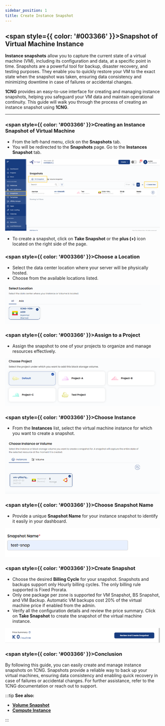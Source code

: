 ```yaml
---
sidebar_position: 1
title: Create Instance Snapshot
---
```


## <span style={{ color: '#003366' }}>Snapshot of Virtual Machine Instance</span>

**Instance snapshots** allow you to capture the current state of a virtual machine (VM), including its configuration and data, at a specific point in time. Snapshots are a powerful tool for backup, disaster recovery, and testing purposes. They enable you to quickly restore your VM to the exact state when the snapshot was taken, ensuring data consistency and minimizing downtime in case of failures or accidental changes.

**1CNG** provides an easy-to-use interface for creating and managing instance snapshots, helping you safeguard your VM data and maintain operational continuity. This guide will walk you through the process of creating an instance snapshot using **1CNG**.

----------

### <span style={{ color: '#003366' }}>Creating an Instance Snapshot of Virtual Machine</span>

- From the left-hand menu, click on the **Snapshots** tab.
- You will be redirected to the **Snapshots** page. Go to the **Instances Snapshot** tab.

![Snapshots Page](images/vm-snapshot.png)

- To create a snapshot, click on **Take Snapshot** or the **plus (+)** icon located on the right side of the page.

### <span style={{ color: '#003366' }}>Choose a Location</span>

- Select the data center location where your server will be physically hosted.
- Choose from the available locations listed.

![Choose Location](images/vm-snapshot-select-location.png)

### <span style={{ color: '#003366' }}>Assign to a Project</span>

- Assign the snapshot to one of your projects to organize and manage resources effectively.

![Assign to Project](images/vm-snapshot-choose-project.png)

### <span style={{ color: '#003366' }}>Choose Instance</span>

- From the **Instances** list, select the virtual machine instance for which you want to create a snapshot.

![Choose Instance](images/choose-instance-or-volume.png)

### <span style={{ color: '#003366' }}>Choose Snapshot Name</span>

- Provide a unique **Snapshot Name** for your instance snapshot to identify it easily in your dashboard.

![Choose Snapshot Name](images/vm-snapshot-name.png)

### <span style={{ color: '#003366' }}>Create Snapshot</span>

- Choose the desired **Billing Cycle** for your snapshot. Snapshots and backups support only Hourly billing cycles. The only billing rule supported is Fixed Prorata.
- Only one package per zone is supported for VM Snapshot, BS Snapshot, and VM Backup. Automatic VM backups cost 20% of the virtual machine price if enabled from the admin.
- Verify all the configuration details and review the price summary. Click on **Take Snapshot** to create the snapshot of the virtual machine instance.

![Create Snapshot](images/review-and-create-snapshot.png)

### <span style={{ color: '#003366' }}>Conclusion</span>

By following this guide, you can easily create and manage instance snapshots on 1CNG. Snapshots provide a reliable way to back up your virtual machines, ensuring data consistency and enabling quick recovery in case of failures or accidental changes. For further assistance, refer to the 1CNG documentation or reach out to support.

:::tip
**See also:**  
- **[Volume Snapshot](./../Volume%20Snapshot//Create%20Volume%20Snapshot.md)**  
- **[Compute Instance](./../Compute//Compute%20Instance.md)**
<!-- - **[Create Backups](./../Backups/Create%20Backups.md)** -->
:::